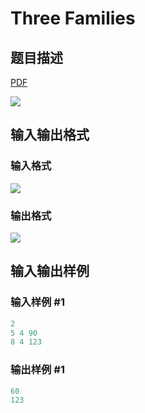 # Three Families

## 题目描述

[problemUrl]: https://uva.onlinejudge.org/index.php?option=com_onlinejudge&Itemid=8&category=441&page=show_problem&problem=3946

[PDF](https://uva.onlinejudge.org/external/125/p12502.pdf)

![](https://cdn.luogu.com.cn/upload/vjudge_pic/UVA12502/9d866e40208c3cbaf9158c340047c99119bf09cc.png)

## 输入输出格式

### 输入格式

![](https://cdn.luogu.com.cn/upload/vjudge_pic/UVA12502/f4ce400737f02509c686df1859866c3b6303de08.png)

### 输出格式

![](https://cdn.luogu.com.cn/upload/vjudge_pic/UVA12502/91b1de88077fa20c1d6a89f9ce4e396d074c0672.png)

## 输入输出样例

### 输入样例 #1

```cpp
2
5 4 90
8 4 123
```


### 输出样例 #1

```cpp
60
123
```


